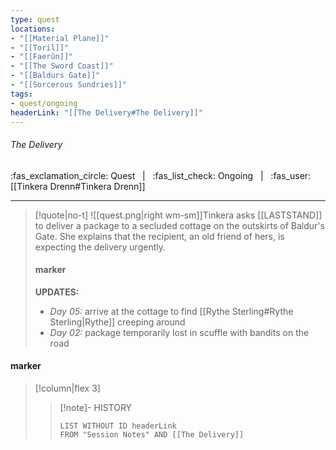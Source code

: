 ```yaml
---
type: quest
locations:
- "[[Material Plane]]"
- "[[Toril]]"
- "[[Faerûn]]"
- "[[The Sword Coast]]"
- "[[Baldurs Gate]]"
- "[[Sorcerous Sundries]]"
tags:
- quest/ongoing
headerLink: "[[The Delivery#The Delivery]]"
---
```

###### The Delivery
<span class="sub2">:fas_exclamation_circle: Quest &nbsp; | &nbsp; :fas_list_check: Ongoing &nbsp;  | &nbsp; :fas_user: [[Tinkera Drenn#Tinkera Drenn]]</span>
___

> [!quote|no-t]
>![[quest.png|right wm-sm]]Tinkera asks [[LASTSTAND]] to deliver a package to a secluded cottage on the outskirts of Baldur's Gate. She explains that the recipient, an old friend of hers, is expecting the delivery urgently. 
>#### marker
>**UPDATES:**
>-  *<span style="color: var(--link-color)">Day 05:</span>* arrive at the cottage to find [[Rythe Sterling#Rythe Sterling|Rythe]] creeping around
>-  *<span style="color: var(--link-color)">Day 02:</span>* package temporarily lost in scuffle with bandits on the road

#### marker
> [!column|flex 3]
>>[!note]- HISTORY
>>```dataview
>>LIST WITHOUT ID headerLink
>>FROM "Session Notes" AND [[The Delivery]]

